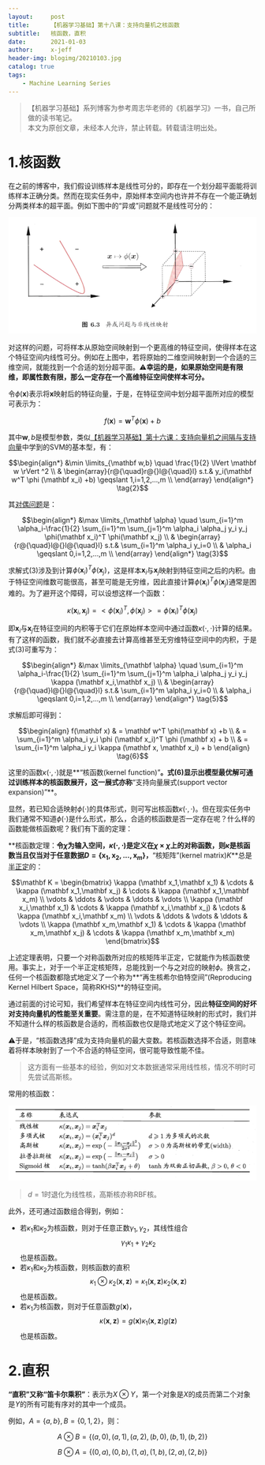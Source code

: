 ```yaml
---
layout:     post
title:      【机器学习基础】第十八课：支持向量机之核函数
subtitle:   核函数，直积
date:       2021-01-03
author:     x-jeff
header-img: blogimg/20210103.jpg
catalog: true
tags:
    - Machine Learning Series
---
```

>【机器学习基础】系列博客为参考周志华老师的《机器学习》一书，自己所做的读书笔记。  
>本文为原创文章，未经本人允许，禁止转载。转载请注明出处。

# 1.核函数

在之前的博客中，我们假设训练样本是线性可分的，即存在一个划分超平面能将训练样本正确分类。然而在现实任务中，原始样本空间内也许并不存在一个能正确划分两类样本的超平面。例如下图中的“异或”问题就不是线性可分的：

![](https://github.com/x-jeff/BlogImage/raw/master/MachineLearningSeries/Lesson18/18x1.png)

对这样的问题，可将样本从原始空间映射到一个更高维的特征空间，使得样本在这个特征空间内线性可分。例如在上图中，若将原始的二维空间映射到一个合适的三维空间，就能找到一个合适的划分超平面。⚠️**幸运的是，如果原始空间是有限维，即属性数有限，那么一定存在一个高维特征空间使样本可分。**

令$\phi (\mathbf x)$表示将$\mathbf x$映射后的特征向量，于是，在特征空间中划分超平面所对应的模型可表示为：

$$f(\mathbf x)=\mathbf w ^T \phi (\mathbf x)+b \tag{1}$$

其中$\mathbf w,b$是模型参数，类似[【机器学习基础】第十六课：支持向量机之间隔与支持向量](http://shichaoxin.com/2020/09/14/机器学习基础-第十六课-支持向量机之间隔与支持向量/)中学到的SVM的基本型，有：

$$\begin{align*}
&\min \limits_{\mathbf w,b} \quad \frac{1}{2} \lVert \mathbf w \rVert ^2 \\ & \begin{array}{r@{\quad}r@{}l@{\quad}l} s.t.& y_i(\mathbf w^T \phi (\mathbf x_i) +b) \geqslant 1,i=1,2,...,m \\ \end{array} \end{align*}  \tag{2}$$

其[对偶问题](http://shichaoxin.com/2020/11/18/机器学习基础-第十七课-支持向量机之对偶问题/)是：

$$\begin{align*}
&\max \limits_{\mathbf \alpha} \quad \sum_{i=1}^m \alpha_i-\frac{1}{2} \sum_{i=1}^m \sum_{j=1}^m \alpha_i \alpha_j y_i y_j \phi(\mathbf x_i)^T \phi(\mathbf x_j) \\ & \begin{array}{r@{\quad}l@{}l@{\quad}l} s.t.& \sum_{i=1}^m \alpha_i y_i=0 \\ & \alpha_i \geqslant 0,i=1,2,...,m \\ \end{array} \end{align*}  \tag{3}$$

求解式(3)涉及到计算$\phi (\mathbf x_i)^T \phi (\mathbf x_j)$，这是样本$\mathbf x_i$与$\mathbf x_j$映射到特征空间之后的内积。由于特征空间维数可能很高，甚至可能是无穷维，因此直接计算$\phi (\mathbf x_i)^T \phi (\mathbf x_j)$通常是困难的。为了避开这个障碍，可以设想这样一个函数：

$$\kappa (\mathbf x_i,\mathbf x_j)=<\phi (\mathbf x_i)^T,\phi (\mathbf x_j)>=\phi (\mathbf x_i)^T \phi (\mathbf x_j) \tag{4}$$

即$\mathbf x_i$与$\mathbf x_j$在特征空间的内积等于它们在原始样本空间中通过函数$\kappa (\cdot,\cdot)$计算的结果。有了这样的函数，我们就不必直接去计算高维甚至无穷维特征空间中的内积，于是式(3)可重写为：

$$\begin{align*}
&\max \limits_{\mathbf \alpha} \quad \sum_{i=1}^m \alpha_i-\frac{1}{2} \sum_{i=1}^m \sum_{j=1}^m \alpha_i \alpha_j y_i y_j \kappa (\mathbf x_i,\mathbf x_j) \\ & \begin{array}{r@{\quad}l@{}l@{\quad}l} s.t.& \sum_{i=1}^m \alpha_i y_i=0 \\ & \alpha_i \geqslant 0,i=1,2,...,m \\ \end{array} \end{align*}  \tag{5}$$

求解后即可得到：

$$\begin{align} f(\mathbf x) & = \mathbf w^T \phi(\mathbf x) +b \\ & = \sum_{i=1}^m \alpha_i y_i \phi (\mathbf x_i)^T \phi (\mathbf x) + b \\ & = \sum_{i=1}^m \alpha_i y_i \kappa (\mathbf x, \mathbf x_i) + b \end{align} \tag{6}$$

这里的函数$\kappa(\cdot,\cdot)$就是**“核函数(kernel function)”**。式(6)显示出模型最优解可通过训练样本的核函数展开，这一展式亦称**“支持向量展式(support vector expansion)”**。

显然，若已知合适映射$\phi (\cdot)$的具体形式，则可写出核函数$\kappa(\cdot,\cdot)$。但在现实任务中我们通常不知道$\phi (\cdot)$是什么形式，那么，合适的核函数是否一定存在呢？什么样的函数能做核函数呢？我们有下面的定理：

**核函数定理：**令$\chi$为输入空间，$\kappa(\cdot,\cdot)$是定义在$\chi \times \chi$上的对称函数，则$\kappa$是核函数当且仅当对于任意数据$D=\{\mathbf x_1,\mathbf x_2,...,\mathbf x_m \}$，**“核矩阵”(kernel matrix)$K$**总是[半正定](http://shichaoxin.com/2019/08/27/数学基础-第七课-矩阵与向量/#29正定矩阵半正定矩阵负定矩阵半负定矩阵)的：

$$\mathbf K = \begin{bmatrix} \kappa (\mathbf x_1,\mathbf x_1) & \cdots & \kappa (\mathbf x_1,\mathbf x_j) & \cdots & \kappa (\mathbf x_1,\mathbf x_m) \\ \vdots & \ddots & \vdots & \ddots & \vdots \\ \kappa (\mathbf x_i,\mathbf x_1) & \cdots & \kappa (\mathbf x_i,\mathbf x_j) & \cdots & \kappa (\mathbf x_i,\mathbf x_m) \\ \vdots & \ddots & \vdots & \ddots & \vdots \\ \kappa (\mathbf x_m,\mathbf x_1) & \cdots & \kappa (\mathbf x_m,\mathbf x_j) & \cdots & \kappa (\mathbf x_m,\mathbf x_m) \end{bmatrix}$$

上述定理表明，只要一个对称函数所对应的核矩阵半正定，它就能作为核函数使用。事实上，对于一个半正定核矩阵，总能找到一个与之对应的映射$\phi$。换言之，任何一个核函数都隐式地定义了一个称为**“再生核希尔伯特空间”(Reproducing Kernel Hilbert Space，简称RKHS)**的特征空间。

通过前面的讨论可知，我们希望样本在特征空间内线性可分，因此**特征空间的好坏对支持向量机的性能至关重要**。需注意的是，在不知道特征映射的形式时，我们并不知道什么样的核函数是合适的，而核函数也仅是隐式地定义了这个特征空间。

⚠️于是，“核函数选择”成为支持向量机的最大变数。若核函数选择不合适，则意味着将样本映射到了一个不合适的特征空间，很可能导致性能不佳。

>这方面有一些基本的经验，例如对文本数据通常采用线性核，情况不明时可先尝试高斯核。

常用的核函数：

![](https://github.com/x-jeff/BlogImage/raw/master/MachineLearningSeries/Lesson18/18x2.png)

>$d=1$时退化为线性核，高斯核亦称RBF核。

此外，还可通过函数组合得到，例如：

* 若$\kappa_1$和$\kappa_2$为核函数，则对于任意正数$\gamma_1,\gamma_2$，其线性组合$$\gamma_1 \kappa_1 + \gamma_2 \kappa_2$$也是核函数。
* 若$\kappa_1$和$\kappa_2$为核函数，则核函数的直积$$\kappa_1 \otimes \kappa_2 (\mathbf x,\mathbf z)=\kappa_1(\mathbf x,\mathbf z) \kappa_2 (\mathbf x,\mathbf z)$$也是核函数。
* 若$\kappa_1$为核函数，则对于任意函数$g(\mathbf x)$，$$\kappa (\mathbf x,\mathbf z)=g(\mathbf x)\kappa_1 (\mathbf x,\mathbf z)g(\mathbf z)$$也是核函数。

# 2.直积

**“直积”**又称**“笛卡尔乘积”**：表示为$X \otimes Y$，第一个对象是$X$的成员而第二个对象是$Y$的所有可能有序对的其中一个成员。

例如，$A=\{a,b \},B=\{ 0,1,2 \}$，则：

$$A \otimes B=\{(a, 0), (a, 1), (a, 2), (b, 0), (b, 1), (b, 2)\}$$

$$B \otimes A=\{(0, a), (0, b), (1, a), (1, b), (2, a), (2, b)\}$$